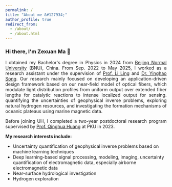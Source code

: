 ```yaml
---
permalink: /
title: "About me &#127934;"
author_profile: true
redirect_from: 
  - /about/
  - /about.html
---
```



<h3>Hi there, I'm Zexuan Ma &#128075;</h3>
<p align = "justify"> 
  I obtained my Bachelor's degree in Physics in 2024 from <a href="https://www.bnuzh.edu.cn/" target="_blank" rel="noopener noreferrer">Beijing Normal University</a> (BNU), China. From Sep. 2022 to May 2025, I worked as a research assistant under the supervision of <a href="https://orcid.org/0000-0003-2335-6969" target="_blank" rel="noopener noreferrer">Prof. Li Ling</a> and <a href="https://orcid.org/0000-0001-9252-1417" target="_blank" rel="noopener noreferrer">Dr. Yinghao Song</a>. Our research mainly focused on 
  developing an application-driven design framework based on our near-field model of optical fibers, which modulate light distribution profiles from uniform output over extended fiber lengths for catalytic reactions to intense localized output for sensing.
  quantifying the uncertainties of geophysical inverse problems, exploring natural hydrogen resources, and investigating the formation mechanisms of oceanic plateaus using marine magnetic data.
</p>
<p align = "justify"> 
Before joining UH, I completed a two-year postdoctoral research program supervised by <a href="https://scholar.google.com/citations?user=mvImZ_oAAAAJ&hl=en&oi=ao" target="_blank" rel="noopener noreferrer">Prof. Qinghua Huang</a> at PKU in 2023.
</p>
<p align = "justify"> 
<strong>My research interests include:</strong>
</p>
  
<ul>
<li>Uncertainty quantification of geophysical inverse problems based on machine learning techniques</li>
<li>Deep learning-based signal processing, modeling, imaging, uncertainty quantification of electromagnetic data, especially airborne electromagnetic data</li>
<li>Near-surface hydrological investigation</li>
<li>Hydrogen exploration</li>
</ul>


